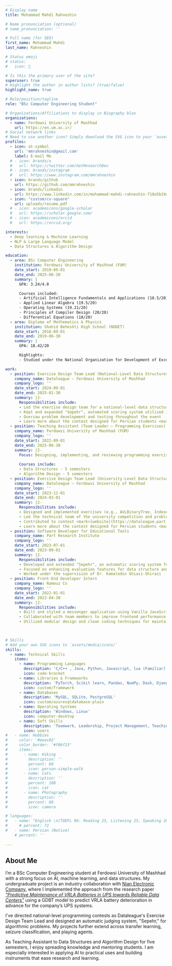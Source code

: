 ```yaml
---
# Display name
title: Mohammad Mahdi Rahneshin

# Name pronunciation (optional)
# name_pronunciation: ''

# Full name (for SEO)
first_name: Mohammad Mahdi
last_name: Rahneshin

# Status emoji
# status:
#   icon: 🙂

# Is this the primary user of the site?
superuser: true
# Highlight the author in author lists? (true/false)
highlight_name: true

# Role/position/tagline
role: "BSc Computer Engineering Student"

# Organizations/Affiliations to display in Biography blox
organizations:
  - name: Ferdowsi University of Mashhad
    url: https://en.um.ac.ir/
# Social network links
# Need to use another icon? Simply download the SVG icon to your `assets/media/icons/` folder.
profiles:
  - icon: at-symbol
    url: 'mmrahneshin@gmail.com'
    label: E-mail Me
  # - icon: brands/x
  #   url: https://twitter.com/GetResearchDev
  # - icon: brands/instagram
  #   url: https://www.instagram.com/mmrahneshin
  - icon: brands/github
    url: https://github.com/mmrahneshin
  - icon: brands/linkedin
    url: https://www.linkedin.com/in/mohammad-mahdi-rahneshin-718a5b19a?lipi=urn%3Ali%3Apage%3Ad_flagship3_profile_view_base_contact_details%3BW5%2B2ydsTTsSETEoiowEgLg%3D%3D
  - icon: "custom/cv-square"
    url: uploads/resume.pdf
  # - icon: academicons/google-scholar
  #   url: https://scholar.google.com/
  # - icon: academicons/orcid
  #   url: https://orcid.org/

interests:
  - Deep learning & Machine Learning
  - NLP & Large Language Model
  - Data Structures & Algorithm Design

education:
  - area: BSc Computer Engineering
    institution: Ferdowsi University of Mashhad (FUM)
    date_start: 2019-09-01
    date_end: 2025-06-30
    summary: |
      GPA: 3.24/4.0

      Courses included:
      - Artificial Intelligence Fundamentals and Applications (18.5/20)
      - Applied Linear Algebra (19.5/20)
      - Operating Systems (19.21/20)
      - Principles of Compiler Design (20/20)
      - Differential Equations (18/20)
  - area: Diploma of Mathematics & Physics
    institution: Shahid Beheshti High School (NODET)
    date_start: 2016-09-01
    date_end: 2019-06-30
    summary: |
      GPA: 18.42/20

      Highlights:
      - Studied under the National Organization for Development of Exceptional Talents (NODET)

work:
  - position: Exercise Design Team Lead (National-Level Data Structures Contest)
    company_name: Dataleague – Ferdowsi University of Mashhad
    company_logo: ''
    date_start: 2024-09-01
    date_end: 2025-01-30
    summary: |2-
      Responsibilities include:
      - Led the exercise design team for a national-level data structures contest
      - Kept and expanded "Sepehr", automated scoring system utilized in the contest
      - Oversaw problem development and testing throughout the event
      - Learn more about the contest designed for Persian students <mark>[here](https://part.institute/events/%d9%81%d8%b5%d9%84-%d8%af%d9%88%d9%85-%da%86%d8%a7%d9%84%d8%b4-%d8%af%d8%a7%d9%86%d8%b4%d8%ac%d9%88%db%8c%db%8c-%d8%af%db%8c%d8%aa%d8%a7%d9%84%db%8c%da%af/)</mark>.
  - position: Teaching Assistant (Team Leader – Programming Exercises)
    company_name: Ferdowsi University of Mashhad (FUM)
    company_logo: ''
    date_start: 2022-09-01
    date_end: 2025-06-30
    summary: |2-
      Focus: Designing, implementing, and reviewing programming exercises; leading the TA team.
      
      Courses include:
      - Data Structures - 5 semesters
      - Algorithm Design - 5 semesters
  - position: Exercise Design Team Lead (University-Level Data Structures Contest)
    company_name: Dataleague – Ferdowsi University of Mashhad
    company_logo: ''
    date_start: 2023-11-01
    date_end: 2024-03-01
    summary: |2-
      Responsibilities include:
      - Designed and implemented exercises (e.g., AVLBinaryTree, IndexedLinearList, BinaryTree)
      - Led the technical team of the university competition and problem review coordination
      - Contributed to contest <mark>[website](https://dataleague.part.institute/)</mark> development and scoring system integration
      - Learn more about the contest designed for Persian students <mark>[here](https://part.institute/events/%da%86%d8%a7%d9%84%d8%b4-%d8%af%db%8c%d8%aa%d8%a7%d9%84%db%8c%da%af-%d8%a7%d8%b3%d8%b7%d9%88%d8%b1%d9%87%d9%87%d8%a7%db%8c-%d8%b3%d8%a7%d8%ae%d8%aa%d9%85%d8%a7%d9%86-%d8%af%d8%a7%d8%af%d9%87/)</mark>.
  - position: Software Developer for Educational Tools
    company_name: Part Research Institute
    company_logo: ''
    date_start: 2023-07-01
    date_end: 2023-09-01
    summary: |2-
      Responsibilities include:
      - Developed and extended "Sepehr", an automatic scoring system for programming exercises
      - Focused on enhancing evaluation features for data structure and algorithm design exercises
      - Worked under the supervision of Dr. Kamaledin Ghiasi-Shirazi
  - position: Front-End Developer Intern
    company_name: Ramouz Co
    company_logo: ''
    date_start: 2022-01-01
    date_end: 2022-04-30
    summary: |2-
      Responsibilities include:
      - Built and styled a messenger application using Vanilla JavaScript
      - Collaborated with team members to improve frontend performance and user experience
      - Utilized modular design and clean coding techniques for maintainability
  


# Skills
# Add your own SVG icons to `assets/media/icons/`
skills:
  - name: Technical Skills
    items:
      - name: Programming Languages
        description: 'C/C++ , Java, Python, Javascript, lua (Familiar)'
        icon: code-bracket
      - name: Libraries & Frameworks
        description: 'PyTorch, Scikit learn, Pandas, NumPy, Dask, Django, Django REST Framework, JUnit'
        icon: custom/framework
      - name: Databases
        description: 'MySQL, SQLite, PostgreSQL'
        icon: custom/azuresqldatabase-plain
      - name: Operating Systems
        description: 'Windows, Linux'
        icon: computer-desktop
      - name: Soft Skills
        description: 'Teamwork, Leadership, Project Management, Teaching'
        icon: users
#   - name: Hobbies
#     color: '#eeac02'
#     color_border: '#f0bf23'
#     items:
#       - name: Hiking
#         description: ''
#         percent: 60
#         icon: person-simple-walk
#       - name: Cats
#         description: ''
#         percent: 100
#         icon: cat
#       - name: Photography
#         description: ''
#         percent: 80
#         icon: camera

# languages:
#   - name: "English \n(TOEFL 86: Reading 23, Listening 23, Speaking 20, Writing 20)"
#     # percent: 72
#   - name: Persian (Native)
    # percent: ''
 
---
```


## About Me

I’m a BSc Computer Engineering student at Ferdowsi University of Mashhad with a strong focus on AI, machine learning, and data structures. My undergraduate project is an industry collaboration with [Nian Electronic Company](https://nianelectronic.net/en), where I implemented the approach from the research paper [*"Predictive Maintenance of VRLA Batteries in UPS towards Reliable Data Centers"*](https://www.sciencedirect.com/science/article/pii/S240589632031185X) using a GDBT model to predict VRLA battery deterioration in advance for the company’s UPS systems.

I've directed national-level programming contests as Dataleague's Exercise Design Team Lead and designed an automatic judging system, "Sepehr," for algorithmic problems. My projects further extend across transfer learning, seizure classification, and playing agents.

As Teaching Assistant to Data Structures and Algorithm Design for five semesters, I enjoy spreading knowledge and mentoring students. I am especially interested in applying AI to practical uses and building instruments that ease research and learning.
